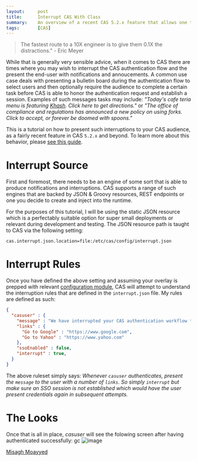 ```yaml
---
layout:     post
title:      Interrupt CAS With Class
summary:    An overview of a recent CAS 5.2.x feature that allows one to interrupt the authentication flow with notifications and advertisements, dictating how CAS should treat the authenticated session with of course kindness and understanding.
tags:       [CAS]
---
```


> The fastest route to a 10X engineer is to give them 0.1X the distractions." - Eric Meyer

While that is generally very sensible advice, when it comes to CAS there are times where you may wish to interrupt the CAS authentication flow and the present the end-user with notifications and annoucements. A common use case deals with presenting a bulletin board during the authentication flow to select users and then optionally require the audience to complete a certain task before CAS is able to honor the authentication request and establish a session. Examples of such messages tasks may include: _"Today's cafe teria menu is featuring <a href="https://www.wikiwand.com/en/Khash_(dish)">Khash</a>. Click here to get directions."_ or _"The office of compliance and regulations has announced a new policy on using forks. Click to accept, or forever be doomed with spoons."_

This is a tutorial on how to present such interruptions to your CAS audience, as a fairly recent feature in CAS `5.2.x` and beyond. To learn more about this behavior, please [see this guide](https://apereo.github.io/cas/development/installation/Webflow-Customization-Interrupt.html).

# Interrupt Source

First and foremost, there needs to be an engine of some sort that is able to produce notifications and interruptions. CAS supports a range of such engines that are backed by JSON & Groovy resources, REST endpoints or one you decide to create and inject into the runtime. 

For the purposes of this tutorial, I will be using the static JSON resource which is a perfectably suitable option for super small deployments or relevant during development and testing. The JSON resource path is taught to CAS via the following setting:

```properties
cas.interrupt.json.location=file:/etc/cas/config/interrupt.json
```

# Interrupt Rules

Once you have defined the above setting and assuming your overlay is prepped with relevant [configuration module](https://apereo.github.io/cas/development/installation/Webflow-Customization-Interrupt.html), CAS will attempt to understand the interruption rules that are defined in the `interrupt.json` file. My rules are defined as such:

```json
{
  "casuser" : {
    "message" : "We have interrupted your CAS authentication workflow to bring you the following information. Select one of the links below to go somewhere and do something fun and then come back to continue with <strong>CAS</strong>.",
    "links" : {
      "Go to Google" : "https://www.google.com",
      "Go to Yahoo" : "https://www.yahoo.com"
    },
    "ssoEnabled" : false,
    "interrupt" : true,
  }
}
```

The above ruleset simply says: _Whenever <code>casuser</code> authenticates, present the `message` to the user with a number of `links`. So simply `interrupt` but make sure an SSO session is not established which would have the user present credentials again in subsequent attempts._

# The Looks

Once that is all in place, _casuser_ will see the folowing screen after having authenticated successfully:
gc 
![image](https://user-images.githubusercontent.com/1205228/29816821-eb5a597a-8cca-11e7-8ee8-f5433b01f90d.png)


[Misagh Moayyed](https://twitter.com/misagh84)